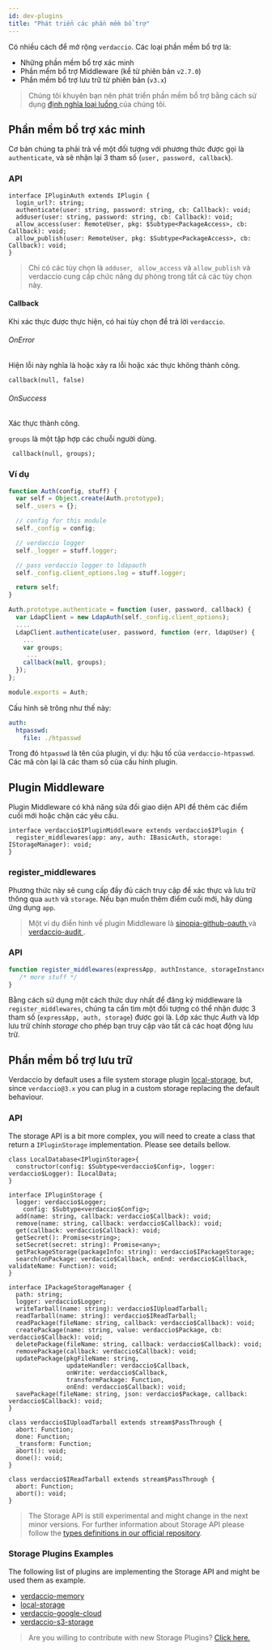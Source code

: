 ```yaml
---
id: dev-plugins
title: "Phát triển các phần mềm bổ trợ"
---
```

Có nhiều cách để mở rộng `verdaccio`. Các loại phần mềm bổ trợ là:

* Những phần mềm bổ trợ xác minh
* Phần mềm bổ trợ Middleware (kể từ phiên bản `v2.7.0`)
* Phần mềm bổ trợ lưu trữ từ phiên bản (` v3.x `)

> Chúng tôi khuyên bạn nên phát triển phần mềm bổ trợ bằng cách sử dụng [định nghĩa loại luồng ](https://github.com/verdaccio/flow-types) của chúng tôi.

## Phần mềm bổ trợ xác minh

Cơ bản chúng ta phải trả về một đối tượng với phương thức được gọi là `authenticate`, và sẽ nhận lại 3 tham số (`user, password, callback`).

### API

```flow
interface IPluginAuth extends IPlugin {
  login_url?: string;
  authenticate(user: string, password: string, cb: Callback): void;
  adduser(user: string, password: string, cb: Callback): void;
  allow_access(user: RemoteUser, pkg: $Subtype<PackageAccess>, cb: Callback): void;
  allow_publish(user: RemoteUser, pkg: $Subtype<PackageAccess>, cb: Callback): void;
}
```

> Chỉ có các tùy chọn là `adduser`, ` allow_access` và `allow_publish` và verdaccio cung cấp chức năng dự phòng trong tất cả các tùy chọn này.

#### Callback

Khi xác thực được thực hiện, có hai tùy chọn để trả lời `verdaccio`.

###### OnError

Hiện lỗi này nghĩa là hoặc xảy ra lỗi hoặc xác thực không thành công.

```flow
callback(null, false)
```

###### OnSuccess

Xác thực thành công.

`groups` là một tập hợp các chuỗi người dùng.

     callback(null, groups);
    

### Ví dụ

```javascript
function Auth(config, stuff) {
  var self = Object.create(Auth.prototype);
  self._users = {};

  // config for this module
  self._config = config;

  // verdaccio logger
  self._logger = stuff.logger;

  // pass verdaccio logger to ldapauth
  self._config.client_options.log = stuff.logger;

  return self;
}

Auth.prototype.authenticate = function (user, password, callback) {
  var LdapClient = new LdapAuth(self._config.client_options);
  ....
  LdapClient.authenticate(user, password, function (err, ldapUser) {
    ...
    var groups;
     ...
    callback(null, groups);
  });
};

module.exports = Auth;
```

Cấu hình sẽ trông như thế này:

```yaml
auth:
  htpasswd:
    file: ./htpasswd
```

Trong đó `htpasswd` là tên của plugin, ví dụ: hậu tố của `verdaccio-htpasswd`. Các mã còn lại là các tham số của cấu hình plugin.

## Plugin Middleware

Plugin Middleware có khả năng sửa đổi giao diện API để thêm các điểm cuối mới hoặc chặn các yêu cầu.

```flow
interface verdaccio$IPluginMiddleware extends verdaccio$IPlugin {
  register_middlewares(app: any, auth: IBasicAuth, storage: IStorageManager): void;
}
```

### register_middlewares

Phương thức này sẽ cung cấp đầy đủ cách truy cập để xác thực và lưu trữ thông qua `auth` và `storage`. Nếu bạn muốn thêm điểm cuối mới, hãy dùng ứng dụng `app`.

> Một ví dụ điển hình về plugin Middleware là [ sinopia-github-oauth ](https://github.com/soundtrackyourbrand/sinopia-github-oauth) và <a href = "https: // Github.com/verdaccio/verdaccio-audit">verdaccio-audit </a>.

### API

```js
function register_middlewares(expressApp, authInstance, storageInstance) {
   /* more stuff */
}
```

Bằng cách sử dụng một cách thức duy nhất để đăng ký middleware là `register_middlewares`, chúng ta cần tìm một đối tượng có thể nhận được 3 tham số (` expressApp, auth, storage `) được gọi là. Lớp xác thực *Auth* và lớp lưu trữ chính *storage* cho phép bạn truy cập vào tất cả các hoạt động lưu trữ.

## Phần mềm bổ trợ lưu trữ

Verdaccio by default uses a file system storage plugin [local-storage](https://github.com/verdaccio/local-storage), but, since `verdaccio@3.x` you can plug in a custom storage replacing the default behaviour.

### API

The storage API is a bit more complex, you will need to create a class that return a `IPluginStorage` implementation. Please see details bellow.

```flow
class LocalDatabase<IPluginStorage>{
  constructor(config: $Subtype<verdaccio$Config>, logger: verdaccio$Logger): ILocalData;
}

interface IPluginStorage {
  logger: verdaccio$Logger;
    config: $Subtype<verdaccio$Config>;
  add(name: string, callback: verdaccio$Callback): void;
  remove(name: string, callback: verdaccio$Callback): void;
  get(callback: verdaccio$Callback): void;
  getSecret(): Promise<string>;
  setSecret(secret: string): Promise<any>;
  getPackageStorage(packageInfo: string): verdaccio$IPackageStorage;
  search(onPackage: verdaccio$Callback, onEnd: verdaccio$Callback, validateName: Function): void;
}

interface IPackageStorageManager {
  path: string;
  logger: verdaccio$Logger;
  writeTarball(name: string): verdaccio$IUploadTarball;
  readTarball(name: string): verdaccio$IReadTarball;
  readPackage(fileName: string, callback: verdaccio$Callback): void;
  createPackage(name: string, value: verdaccio$Package, cb: verdaccio$Callback): void;
  deletePackage(fileName: string, callback: verdaccio$Callback): void;
  removePackage(callback: verdaccio$Callback): void;
  updatePackage(pkgFileName: string,
                updateHandler: verdaccio$Callback,
                onWrite: verdaccio$Callback,
                transformPackage: Function,
                onEnd: verdaccio$Callback): void;
  savePackage(fileName: string, json: verdaccio$Package, callback: verdaccio$Callback): void;
}

class verdaccio$IUploadTarball extends stream$PassThrough {
  abort: Function;
  done: Function;
  _transform: Function;
  abort(): void;
  done(): void;
}

class verdaccio$IReadTarball extends stream$PassThrough {
  abort: Function;
  abort(): void;
}
```

> The Storage API is still experimental and might change in the next minor versions. For further information about Storage API please follow the [types definitions in our official repository](https://github.com/verdaccio/flow-types).

### Storage Plugins Examples

The following list of plugins are implementing the Storage API and might be used them as example.

* [verdaccio-memory](https://github.com/verdaccio/verdaccio-memory)
* [local-storage](https://github.com/verdaccio/local-storage)
* [verdaccio-google-cloud](https://github.com/verdaccio/verdaccio-google-cloud)
* [verdaccio-s3-storage](https://github.com/Remitly/verdaccio-s3-storage/tree/s3)

> Are you willing to contribute with new Storage Plugins? [Click here.](https://github.com/verdaccio/verdaccio/issues/103#issuecomment-357478295)